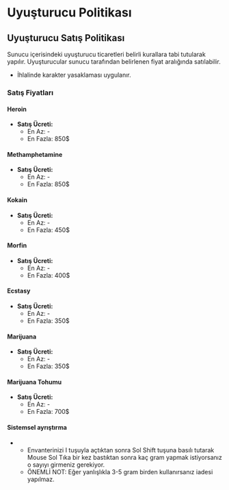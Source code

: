 # Uyuşturucu Politikası

## Uyuşturucu Satış Politikası

Sunucu içerisindeki uyuşturucu ticaretleri belirli kurallara tabi tutularak yapılır. Uyuşturucular sunucu tarafından belirlenen fiyat aralığında satılabilir.

* İhlalinde karakter yasaklaması uygulanır.

### Satış Fiyatları

#### Heroin

* **Satış Ücreti:**
  * En Az: -
  * En Fazla: 850$

#### Methamphetamine

* **Satış Ücreti:**
  * En Az: -
  * En Fazla: 850$

#### Kokain

* **Satış Ücreti:**
  * En Az: -
  * En Fazla: 450$

#### Morfin

* **Satış Ücreti:**
  * En Az: -
  * En Fazla: 400$

#### Ecstasy

* **Satış Ücreti:**
  * En Az: -
  * En Fazla: 350$

#### Marijuana

* **Satış Ücreti:**
  * En Az: -
  * En Fazla: 350$

#### Marijuana Tohumu

* **Satış Ücreti:**
  * En Az: -
  * En Fazla: 700$

#### Sistemsel ayrıştırma

* * Envanterinizi I tuşuyla açtıktan sonra Sol Shift tuşuna basılı tutarak Mouse Sol Tıka bir kez bastıktan sonra kaç gram yapmak istiyorsanız o sayıyı girmeniz gerekiyor.
  * ÖNEMLİ NOT: Eğer yanlışlıkla 3-5 gram birden kullanırsanız iadesi yapılmaz.

